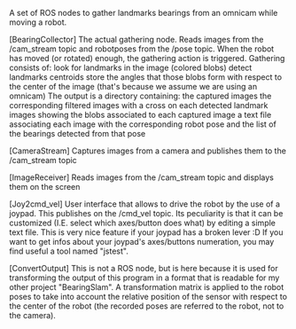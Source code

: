 A set of ROS nodes to gather landmarks bearings from an omnicam while moving a robot.

[BearingCollector]
The actual gathering node.
Reads images from the /cam_stream topic and robotposes from the /pose topic.
When the robot has moved (or rotated) enough, the gathering action is triggered.
Gathering consists of:
    look for landmarks in the image (colored blobs)
    detect landmarks centroids
    store the angles that those blobs form with respect to the center of the image (that's because we assume we are using an omnicam)
The output is a directory containing:
    the captured images
    the corresponding filtered images with a cross on each detected landmark
    images showing the blobs associated to each captured image
    a text file associating each image with the corresponding robot pose and the list of the bearings detected from that pose

[CameraStream]
Captures images from a camera and publishes them to the /cam_stream topic

[ImageReceiver]
Reads images from the /cam_stream topic and displays them on the screen

[Joy2cmd_vel]
User interface that allows to drive the robot by the use of a joypad. This publishes on the /cmd_vel topic.
Its peculiarity is that it can be customized (I.E. select which axes/button does what) by editing a simple text file.
This is very nice feature if your joypad has a broken lever :D
If you want to get infos about your joypad's axes/buttons numeration, you may find useful a tool named "jstest".

[ConvertOutput]
This is not a ROS node, but is here because it is used for transforming the output of this program in a format that is readable for my other project "BearingSlam".
A transformation matrix is applied to the robot poses to take into account the relative position of the sensor with respect to the center of the robot (the recorded poses are referred to the robot, not to the camera).